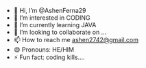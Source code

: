 - 👋 Hi, I’m @AshenFerna29
- 👀 I’m interested in CODING
- 🌱 I’m currently learning JAVA
- 💞️ I’m looking to collaborate on ...
- 📫 How to reach me ashen2742@gmail.com
- 😄 Pronouns: HE/HIM
- ⚡ Fun fact: coding kills....

<!---
AshenFerna29/AshenFerna29 is a ✨ special ✨ repository because its `README.md` (this file) appears on your GitHub profile.
You can click the Preview link to take a look at your changes.
--->
